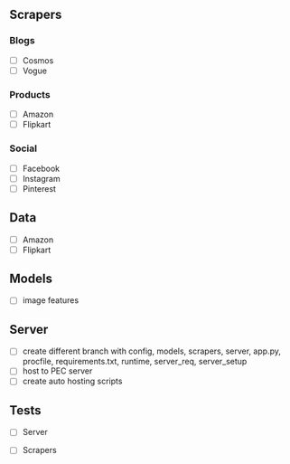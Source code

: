 ## Scrapers

### Blogs

- [ ] Cosmos
- [ ] Vogue

### Products

- [ ] Amazon
- [ ] Flipkart

### Social

- [ ] Facebook
- [ ] Instagram
- [ ] Pinterest

## Data

- [ ] Amazon
- [ ] Flipkart

## Models

- [ ] image features

## Server

- [ ]  create different branch with config, models, scrapers, server, app.py, procfile, requirements.txt, runtime, server_req, server_setup
- [ ]  host to PEC server
- [ ]  create auto hosting scripts

## Tests

- [ ] Server
- [ ] Scrapers 

